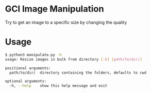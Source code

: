 # GCI Image Manipulation

Try to get an image to a specific size by changing the quality

# Usage

```bash
$ python3 manipulate.py -h
usage: Resize images in bulk from directory [-h] [path/to/dir/]

positional arguments:
  path/to/dir/  directory containing the folders, defaults to cwd

optional arguments:
  -h, --help    show this help message and exit
```


